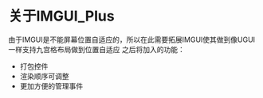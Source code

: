 # 关于IMGUI_Plus
由于IMGUI是不能屏幕位置自适应的，所以在此需要拓展IMGUI使其做到像UGUI一样支持九宫格布局做到位置自适应
之后将加入的功能：
- 打包控件
- 渲染顺序可调整
- 更加方便的管理事件